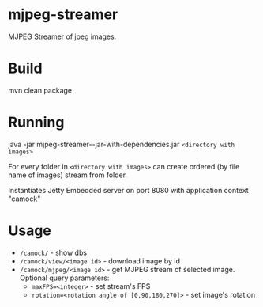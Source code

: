 # mjpeg-streamer

MJPEG Streamer of jpeg images.

# Build

mvn clean package

# Running

java -jar mjpeg-streamer-<version>-jar-with-dependencies.jar `<directory with images>`

For every folder in `<directory with images>` can create ordered (by file name of images) stream from folder.

Instantiates Jetty Embedded server on port 8080 with application context "camock"

# Usage

* `/camock/` - show dbs
* `/camock/view/<image id>` - download image by id
* `/camock/mjpeg/<image id>` - get MJPEG stream of selected image. Optional query parameters:
    * `maxFPS=<integer>` - set stream's FPS
    * `rotation=<rotation angle of [0,90,180,270]>` - set image's rotation
